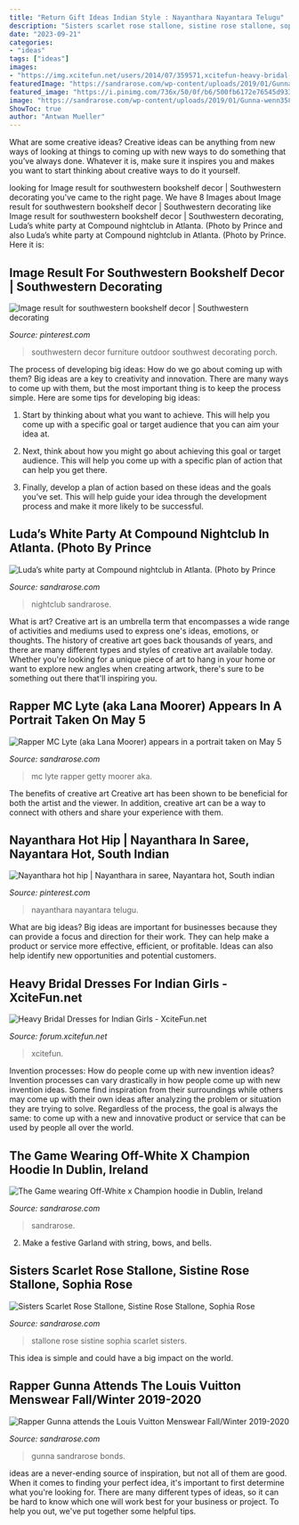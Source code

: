 ```yaml
---
title: "Return Gift Ideas Indian Style : Nayanthara Nayantara Telugu"
description: "Sisters scarlet rose stallone, sistine rose stallone, sophia rose"
date: "2023-09-21"
categories:
- "ideas"
tags: ["ideas"]
images:
- "https://img.xcitefun.net/users/2014/07/359571,xcitefun-heavy-bridal-dress-2.jpg"
featuredImage: "https://sandrarose.com/wp-content/uploads/2019/01/Gunna-wenn35879174.jpg"
featured_image: "https://i.pinimg.com/736x/50/0f/b6/500fb6172e76545d933a6ea92b600f89--front-porch-swings-the-porch.jpg"
image: "https://sandrarose.com/wp-content/uploads/2019/01/Gunna-wenn35879174.jpg"
ShowToc: true
author: "Antwan Mueller"
---
```



What are some creative ideas?
Creative ideas can be anything from new ways of looking at things to coming up with new ways to do something that you’ve always done. Whatever it is, make sure it inspires you and makes you want to start thinking about creative ways to do it yourself.

	

		
looking for Image result for southwestern bookshelf decor | Southwestern decorating you've came to the right page. We have 8 Images about Image result for southwestern bookshelf decor | Southwestern decorating like Image result for southwestern bookshelf decor | Southwestern decorating, Luda’s white party at Compound nightclub in Atlanta. (Photo by Prince and also Luda’s white party at Compound nightclub in Atlanta. (Photo by Prince. Here it is:
		
    
## Image Result For Southwestern Bookshelf Decor | Southwestern Decorating

<img loading=lazy src="https://i.pinimg.com/736x/50/0f/b6/500fb6172e76545d933a6ea92b600f89--front-porch-swings-the-porch.jpg" onerror="this.onerror=null;this.src='https://tse2.mm.bing.net/th?id=OIP.xXbmwiTFrM5y5O9FFUoytwHaHa&amp;pid=15.1';" alt="Image result for southwestern bookshelf decor | Southwestern decorating">

_Source: pinterest.com_

>southwestern decor furniture outdoor southwest decorating porch. 

	

The process of developing big ideas: How do we go about coming up with them?
Big ideas are a key to creativity and innovation. There are many ways to come up with them, but the most important thing is to keep the process simple. Here are some tips for developing big ideas:
1. Start by thinking about what you want to achieve. This will help you come up with a specific goal or target audience that you can aim your idea at.

2. Next, think about how you might go about achieving this goal or target audience. This will help you come up with a specific plan of action that can help you get there.

3. Finally, develop a plan of action based on these ideas and the goals you’ve set. This will help guide your idea through the development process and make it more likely to be successful.

    
## Luda’s White Party At Compound Nightclub In Atlanta. (Photo By Prince

<img loading=lazy src="http://sandrarose.com/wp-content/uploads/2019/09/PAW_5745-768x543.jpg" onerror="this.onerror=null;this.src='https://tse3.mm.bing.net/th?id=OIP.oNqvKNdPgWDGKQGfpq_C5AHaFP&amp;pid=15.1';" alt="Luda’s white party at Compound nightclub in Atlanta. (Photo by Prince">

_Source: sandrarose.com_

>nightclub sandrarose. 

	

What is art?
Creative art is an umbrella term that encompasses a wide range of activities and mediums used to express one's ideas, emotions, or thoughts. The history of creative art goes back thousands of years, and there are many different types and styles of creative art available today. Whether you're looking for a unique piece of art to hang in your home or want to explore new angles when creating artwork, there's sure to be something out there that'll inspiring you.

    
## Rapper MC Lyte (aka Lana Moorer) Appears In A Portrait Taken On May 5

<img loading=lazy src="https://sandrarose.com/wp-content/uploads/2020/10/Rapper-MC-Lyte-GettyImages-1217270169.jpg" onerror="this.onerror=null;this.src='https://tse4.mm.bing.net/th?id=OIP.t0wrZyno7c_EU9AnHY9nQAHaK7&amp;pid=15.1';" alt="Rapper MC Lyte (aka Lana Moorer) appears in a portrait taken on May 5">

_Source: sandrarose.com_

>mc lyte rapper getty moorer aka. 

	

The benefits of creative art
Creative art has been shown to be beneficial for both the artist and the viewer. In addition, creative art can be a way to connect with others and share your experience with them.

    
## Nayanthara Hot Hip | Nayanthara In Saree, Nayantara Hot, South Indian

<img loading=lazy src="https://i.pinimg.com/736x/29/89/c5/2989c55b017bc5a246c268736d8fbf1a--white-saree-saree-blouse.jpg" onerror="this.onerror=null;this.src='https://tse4.mm.bing.net/th?id=OIP.VYFOHGeMmGg8wpBcB0PtxgDHEs&amp;pid=15.1';" alt="Nayanthara hot hip | Nayanthara in saree, Nayantara hot, South indian">

_Source: pinterest.com_

>nayanthara nayantara telugu. 

	

What are big ideas?
Big ideas are important for businesses because they can provide a focus and direction for their work. They can help make a product or service more effective, efficient, or profitable. Ideas can also help identify new opportunities and potential customers.

    
## Heavy Bridal Dresses For Indian Girls - XciteFun.net

<img loading=lazy src="https://img.xcitefun.net/users/2014/07/359571,xcitefun-heavy-bridal-dress-2.jpg" onerror="this.onerror=null;this.src='https://tse1.mm.bing.net/th?id=OIP.C1H7zp6hkCQnh2YUS7dz7wHaK5&amp;pid=15.1';" alt="Heavy Bridal Dresses for Indian Girls - XciteFun.net">

_Source: forum.xcitefun.net_

>xcitefun. 

	

Invention processes: How do people come up with new invention ideas?
Invention processes can vary drastically in how people come up with new invention ideas. Some find inspiration from their surroundings while others may come up with their own ideas after analyzing the problem or situation they are trying to solve. Regardless of the process, the goal is always the same: to come up with a new and innovative product or service that can be used by people all over the world.

    
## The Game Wearing Off-White X Champion Hoodie In Dublin, Ireland

<img loading=lazy src="https://sandrarose.com/wp-content/uploads/2018/03/wenn33963103.jpg" onerror="this.onerror=null;this.src='https://tse4.mm.bing.net/th?id=OIP.Ovf7x4qJsANBdV4xeL2pAwHaK9&amp;pid=15.1';" alt="The Game wearing Off-White x Champion hoodie in Dublin, Ireland">

_Source: sandrarose.com_

>sandrarose. 

	

2. Make a festive Garland with string, bows, and bells.

    
## Sisters Scarlet Rose Stallone, Sistine Rose Stallone, Sophia Rose

<img loading=lazy src="http://sandrarose.com/wp-content/uploads/2019/08/Scarlet-Rose-Stallone-Sistine-Rose-Stallone-Sophia-rose-stallone-wenn36841770.jpg" onerror="this.onerror=null;this.src='https://tse2.mm.bing.net/th?id=OIP.YSiJBvMW2KVj2Z-Jj2fjoQHaK8&amp;pid=15.1';" alt="Sisters Scarlet Rose Stallone, Sistine Rose Stallone, Sophia Rose">

_Source: sandrarose.com_

>stallone rose sistine sophia scarlet sisters. 

	

This idea is simple and could have a big impact on the world.

    
## Rapper Gunna Attends The Louis Vuitton Menswear Fall/Winter 2019-2020

<img loading=lazy src="https://sandrarose.com/wp-content/uploads/2019/01/Gunna-wenn35879174.jpg" onerror="this.onerror=null;this.src='https://tse4.mm.bing.net/th?id=OIP.KVTLaclZ8YLmDrgH5oNDlwHaLY&amp;pid=15.1';" alt="Rapper Gunna attends the Louis Vuitton Menswear Fall/Winter 2019-2020">

_Source: sandrarose.com_

>gunna sandrarose bonds. 

	

ideas are a never-ending source of inspiration, but not all of them are good. When it comes to finding your perfect idea, it's important to first determine what you're looking for. There are many different types of ideas, so it can be hard to know which one will work best for your business or project. To help you out, we've put together some helpful tips.


